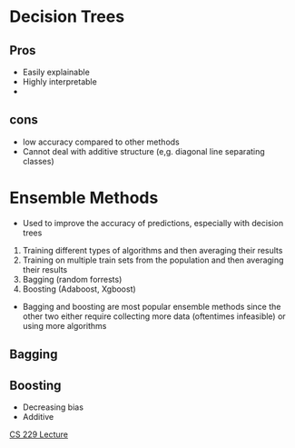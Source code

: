 # Decision Trees



## Pros

- Easily explainable
- Highly interpretable
- 

## cons

- low accuracy compared to other methods
- Cannot deal with additive structure (e,g. diagonal line separating classes)

# Ensemble Methods

- Used to improve the accuracy of predictions, especially with decision trees

1. Training different types of algorithms and then averaging their results
2. Training on multiple train sets from the population and then averaging their results
3. Bagging (random forrests)
4. Boosting (Adaboost, Xgboost)

- Bagging and boosting are most popular ensemble methods since the other two either require collecting more data (oftentimes infeasible) or using more algorithms



## Bagging

## Boosting

- Decreasing bias
- Additive





[CS 229 Lecture](https://www.youtube.com/watch?v=wr9gUr-eWdA&list=PLoROMvodv4rMiGQp3WXShtMGgzqpfVfbU&index=10)